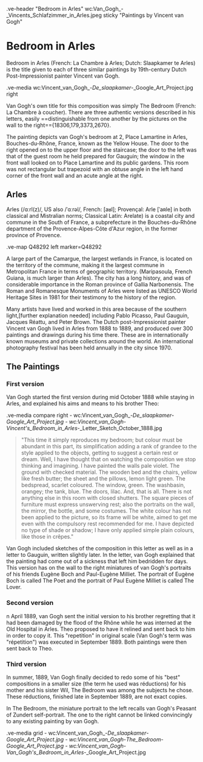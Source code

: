 .ve-header "Bedroom in Arles" wc:Van_Gogh_-_Vincents_Schlafzimmer_in_Arles.jpeg sticky "Paintings by Vincent van Gogh"

# Bedroom in Arles

Bedroom in Arles (French: La Chambre à Arles; Dutch: Slaapkamer te Arles) is the title given to each of three similar paintings by 19th-century Dutch Post-Impressionist painter Vincent van Gogh.

.ve-media wc:Vincent_van_Gogh_-_De_slaapkamer_-_Google_Art_Project.jpg right

Van Gogh's own title for this composition was simply The Bedroom (French: La Chambre à coucher). There are three authentic versions described in his letters, easily ==distinguishable from one another by the pictures on the wall to the right=={18306,179,3373,2670}.

The painting depicts van Gogh's bedroom at 2, Place Lamartine in Arles, Bouches-du-Rhône, France, known as the Yellow House. The door to the right opened on to the upper floor and the staircase; the door to the left was that of the guest room he held prepared for Gauguin; the window in the front wall looked on to Place Lamartine and its public gardens. This room was not rectangular but trapezoid with an obtuse angle in the left hand corner of the front wall and an acute angle at the right.

## Arles

Arles (/ɑːrl(z)/, US also /ˈɑːrəl/, French: [aʁl]; Provençal: Arle [ˈaʀle] in both classical and Mistralian norms; Classical Latin: Arelate) is a coastal city and commune in the South of France, a subprefecture in the Bouches-du-Rhône department of the Provence-Alpes-Côte d'Azur region, in the former province of Provence.

.ve-map Q48292 left marker=Q48292

A large part of the Camargue, the largest wetlands in France, is located on the territory of the commune, making it the largest commune in Metropolitan France in terms of geographic territory. (Maripasoula, French Guiana, is much larger than Arles). The city has a long history, and was of considerable importance in the Roman province of Gallia Narbonensis. The Roman and Romanesque Monuments of Arles were listed as UNESCO World Heritage Sites in 1981 for their testimony to the history of the region.

Many artists have lived and worked in this area because of the southern light,[further explanation needed] including Pablo Picasso, Paul Gauguin, Jacques Réattu, and Peter Brown. The Dutch post-Impressionist painter Vincent van Gogh lived in Arles from 1888 to 1889, and produced over 300 paintings and drawings during his time there. These are in internationally known museums and private collections around the world. An international photography festival has been held annually in the city since 1970.

## The Paintings

### First version

Van Gogh started the first version during mid October 1888 while staying in Arles, and explained his aims and means to his brother Theo:

.ve-media compare right
    - wc:Vincent_van_Gogh_-_De_slaapkamer_-_Google_Art_Project.jpg
    - wc:Vincent_van_Gogh_-_Vincent's_Bedroom_in_Arles_-_Letter_Sketch_October_1888.jpg


>"This time it simply reproduces my bedroom; but colour must be abundant in this part, its simplification adding a rank of grandee to the style applied to the objects, getting to suggest a certain rest or dream. Well, I have thought that on watching the composition we stop thinking and imagining. I have painted the walls pale violet. The ground with checked material. The wooden bed and the chairs, yellow like fresh butter; the sheet and the pillows, lemon light green. The bedspread, scarlet coloured. The window, green. The washbasin, orangey; the tank, blue. The doors, lilac. And, that is all. There is not anything else in this room with closed shutters. The square pieces of furniture must express unswerving rest; also the portraits on the wall, the mirror, the bottle, and some costumes. The white colour has not been applied to the picture, so its frame will be white, aimed to get me even with the compulsory rest recommended for me. I have depicted no type of shade or shadow; I have only applied simple plain colours, like those in crêpes."

Van Gogh included sketches of the composition in this letter as well as in a letter to Gauguin, written slightly later. In the letter, van Gogh explained that the painting had come out of a sickness that left him bedridden for days. This version has on the wall to the right miniatures of van Gogh's portraits of his friends Eugène Boch and Paul-Eugène Milliet. The portrait of Eugène Boch is called The Poet and the portrait of Paul Eugène Milliet is called The Lover.

### Second version

n April 1889, van Gogh sent the initial version to his brother regretting that it had been damaged by the flood of the Rhône while he was interned at the Old Hospital in Arles. Theo proposed to have it relined and sent back to him in order to copy it. This "repetition" in original scale (Van Gogh's term was "répetition") was executed in September 1889. Both paintings were then sent back to Theo.

### Third version

In summer, 1889, Van Gogh finally decided to redo some of his "best" compositions in a smaller size (the term he used was réductions) for his mother and his sister Wil, The Bedroom was among the subjects he chose. These réductions, finished late in September 1889, are not exact copies.

In The Bedroom, the miniature portrait to the left recalls van Gogh's Peasant of Zundert self-portrait. The one to the right cannot be linked convincingly to any existing painting by van Gogh.


.ve-media grid
    - wc:Vincent_van_Gogh_-_De_slaapkamer_-_Google_Art_Project.jpg
    - wc:Vincent_van_Gogh_-_The_Bedroom_-_Google_Art_Project.jpg
    - wc:Vincent_van_Gogh_-_Van_Gogh's_Bedroom_in_Arles_-_Google_Art_Project.jpg